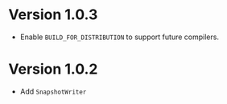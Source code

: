 # Version 1.0.3

- Enable `BUILD_FOR_DISTRIBUTION` to support future compilers. 

# Version 1.0.2

- Add `SnapshotWriter`

